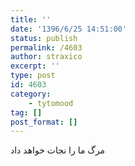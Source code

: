 ```yaml
---
title: ''
date: '1396/6/25 14:51:00'
status: publish
permalink: /4603
author: straxico
excerpt: ''
type: post
id: 4603
category:
    - tytomood
tag: []
post_format: []
---
```

مرگ ما را نجات خواهد داد